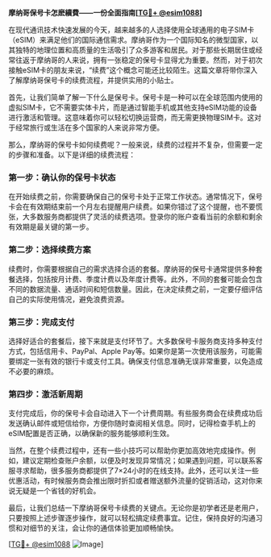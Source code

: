 **摩纳哥保号卡怎麽續費——一份全面指南[[TG💪+ @esim1088](https://t.me/s/esim1088)]**

在现代通讯技术快速发展的今天，越来越多的人选择使用全球通用的电子SIM卡（eSIM）来满足他们的国际通信需求。摩纳哥作为一个国际知名的微型国家，以其独特的地理位置和高质量的生活吸引了众多游客和居民。对于那些长期居住或经常往返于摩纳哥的人来说，拥有一张稳定的保号卡显得尤为重要。然而，对于初次接触eSIM卡的朋友来说，“续费”这个概念可能还比较陌生。这篇文章将带你深入了解摩纳哥保号卡的续费流程，并提供实用的小贴士。

首先，让我们简单了解一下什么是保号卡。保号卡是一种可以在全球范围内使用的虚拟SIM卡，它不需要实体卡片，而是通过智能手机或其他支持eSIM功能的设备进行激活和管理。这意味着你可以轻松切换运营商，而无需更换物理SIM卡。这对于经常旅行或生活在多个国家的人来说非常方便。

那么，摩纳哥的保号卡如何续费呢？一般来说，续费的过程并不复杂，但需要一定的步骤和准备。以下是详细的续费流程：

### 第一步：确认你的保号卡状态

在开始续费之前，你需要确保自己的保号卡处于正常工作状态。通常情况下，保号卡会在有效期结束前一个月左右提醒用户续费。如果你错过了这个提醒，也不要慌张，大多数服务商都提供了灵活的续费选项。登录你的账户查看当前的余额和剩余有效期是最关键的第一步。

### 第二步：选择续费方案

续费时，你需要根据自己的需求选择合适的套餐。摩纳哥的保号卡通常提供多种套餐选择，包括按月计费、季度计费以及年度计费等。此外，不同的套餐可能会包含不同的数据流量、通话时间和短信数量。因此，在决定续费之前，一定要仔细评估自己的实际使用情况，避免浪费资源。

### 第三步：完成支付

选择好适合的套餐后，接下来就是支付环节了。大多数保号卡服务商支持多种支付方式，包括信用卡、PayPal、Apple Pay等。如果你是第一次使用该服务，可能需要绑定一张有效的银行卡或支付工具。确保支付信息准确无误非常重要，以免造成不必要的麻烦。

### 第四步：激活新周期

支付完成后，你的保号卡会自动进入下一个计费周期。有些服务商会在续费成功后发送确认邮件或短信给你，方便你随时查阅相关信息。同时，记得检查手机上的eSIM配置是否正确，以确保新的服务能够顺利生效。

当然，在整个续费过程中，还有一些小技巧可以帮助你更加高效地完成操作。例如，建议定期检查账户余额，以便及时发现异常情况；如果遇到问题，可以联系客服寻求帮助，很多服务商都提供了7×24小时的在线支持。此外，还可以关注一些优惠活动，有时候服务商会推出限时折扣或者赠送额外流量的促销活动，这对你来说无疑是一个省钱的好机会。

最后，让我们总结一下摩纳哥保号卡续费的关键点。无论你是初学者还是老用户，只要按照上述步骤逐步操作，就可以轻松搞定续费事宜。记住，保持良好的沟通习惯和对细节的关注，会让你的通信体验更加顺畅愉快。

[[TG💪+ @esim1088](https://t.me/s/esim1088) ![Image](https://i.postimg.cc/4NQfJmqS/Snipaste-2025-05-13-00-14-12.png)]